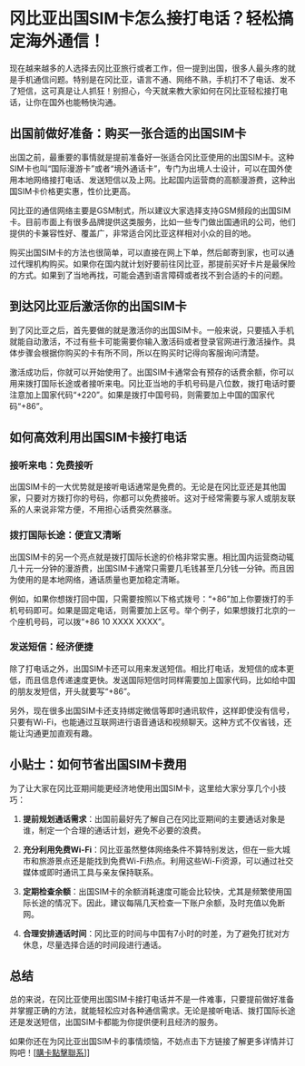 # 冈比亚出国SIM卡怎么接打电话？轻松搞定海外通信！

现在越来越多的人选择去冈比亚旅行或者工作，但一提到出国，很多人最头疼的就是手机通信问题。特别是在冈比亚，语言不通、网络不熟，手机打不了电话、发不了短信，这可真是让人抓狂！别担心，今天就来教大家如何在冈比亚轻松接打电话，让你在国外也能畅快沟通。

## 出国前做好准备：购买一张合适的出国SIM卡

出国之前，最重要的事情就是提前准备好一张适合冈比亚使用的出国SIM卡。这种SIM卡也叫“国际漫游卡”或者“境外通话卡”，专门为出境人士设计，可以在国外使用本地网络接打电话、发送短信以及上网。比起国内运营商的高额漫游费，这种出国SIM卡价格更实惠，性价比更高。

冈比亚的通信网络主要是GSM制式，所以建议大家选择支持GSM频段的出国SIM卡。目前市面上有很多品牌提供这类服务，比如一些专门做出国通讯的公司，他们提供的卡兼容性好、覆盖广，非常适合冈比亚这样相对小众的目的地。

购买出国SIM卡的方法也很简单，可以直接在网上下单，然后邮寄到家，也可以通过代理机构购买。如果你在国内就计划好要前往冈比亚，那提前买好卡片是最保险的方式。如果到了当地再找，可能会遇到语言障碍或者找不到合适的卡的问题。

## 到达冈比亚后激活你的出国SIM卡

到了冈比亚之后，首先要做的就是激活你的出国SIM卡。一般来说，只要插入手机就能自动激活，不过有些卡可能需要你输入激活码或者登录官网进行激活操作。具体步骤会根据你购买的卡有所不同，所以在购买时记得向客服询问清楚。

激活成功后，你就可以开始使用了。出国SIM卡通常会有预存的话费余额，你可以用来拨打国际长途或者接听来电。冈比亚当地的手机号码是八位数，拨打电话时要注意加上国家代码“+220”。如果是拨打中国号码，则需要加上中国的国家代码“+86”。

## 如何高效利用出国SIM卡接打电话

### 接听来电：免费接听

出国SIM卡的一大优势就是接听电话通常是免费的。无论是在冈比亚还是其他国家，只要对方拨打你的号码，你都可以免费接听。这对于经常需要与家人或朋友联系的人来说非常方便，不用担心话费突然暴涨。

### 拨打国际长途：便宜又清晰

出国SIM卡的另一个亮点就是拨打国际长途的价格非常实惠。相比国内运营商动辄几十元一分钟的漫游费，出国SIM卡通常只需要几毛钱甚至几分钱一分钟。而且因为使用的是本地网络，通话质量也更加稳定清晰。

例如，如果你想拨打回中国，只需要按照以下格式拨号：“+86”加上你要拨打的手机号码即可。如果是固定电话，则需要加上区号。举个例子，如果想拨打北京的一个座机号码，可以拨“+86 10 XXXX XXXX”。

### 发送短信：经济便捷

除了打电话之外，出国SIM卡还可以用来发送短信。相比打电话，发短信的成本更低，而且信息传递速度更快。发送国际短信时同样需要加上国家代码，比如给中国的朋友发短信，开头就要写“+86”。

另外，现在很多出国SIM卡还支持绑定微信等即时通讯软件，这样即使没有信号，只要有Wi-Fi，也能通过互联网进行语音通话和视频聊天。这种方式不仅省钱，还能让沟通更加直观有趣。

## 小贴士：如何节省出国SIM卡费用

为了让大家在冈比亚期间能更经济地使用出国SIM卡，这里给大家分享几个小技巧：

1. **提前规划通话需求**：出国前最好先了解自己在冈比亚期间的主要通话对象是谁，制定一个合理的通话计划，避免不必要的浪费。
   
2. **充分利用免费Wi-Fi**：冈比亚虽然整体网络条件不算特别发达，但在一些大城市和旅游景点还是能找到免费Wi-Fi热点。利用这些Wi-Fi资源，可以通过社交媒体或即时通讯工具与亲友保持联系。

3. **定期检查余额**：出国SIM卡的余额消耗速度可能会比较快，尤其是频繁使用国际长途的情况下。因此，建议每隔几天检查一下账户余额，及时充值以免断网。

4. **合理安排通话时间**：冈比亚的时间与中国有7小时的时差，为了避免打扰对方休息，尽量选择合适的时间段进行通话。

## 总结

总的来说，在冈比亚使用出国SIM卡接打电话并不是一件难事，只要提前做好准备并掌握正确的方法，就能轻松应对各种通信需求。无论是接听电话、拨打国际长途还是发送短信，出国SIM卡都能为你提供便利且经济的服务。

如果你还在为冈比亚出国SIM卡的事情烦恼，不妨点击下方链接了解更多详情并订购吧！[[購卡點擊聯系](https://t.me/s/esim1088)]]